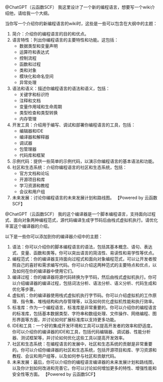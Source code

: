 @ChatGPT（云函数SCF） 我这里设计了一个新的编程语言，想要写一个wiki介绍他，请给我一个大纲。

当你写一个介绍你的新编程语言的wiki时，这些是一些可以包含在大纲中的主题：
1. 简介：介绍你的编程语言的目的和优点。
2. 语言特性：列出你编程语言的主要特性和功能。这包括：
   - 数据类型和变量声明
   - 运算符和表达式
   - 控制流程
   - 函数和过程
   - 类和对象
   - 模块化和命名空间
   - 异常处理
3. 语法和语义：描述你编程语言的语法和语义，包括：
   - 关键字和标识符
   - 注释和文档
   - 变量作用域和生命周期
   - 类型检查和类型转换
   - 内存管理
4. 开发工具：介绍用于编写、调试和部署你编程语言的工具，包括：
   - 编辑器和IDE
   - 编译器和解释器
   - 调试器
   - 包管理器
   - 代码库和框架
5. 示例代码：提供一些简单的示例代码，以演示你编程语言的基本语法和功能。
6. 社区和生态系统：介绍你编程语言的社区和生态系统，包括：
   - 官方文档和论坛
   - 开源项目和库
   - 学习资源和教程
   - 会议和用户组
7. 未来发展：讨论你编程语言的未来发展计划和路线图。
【Powered by 云函数SCF】



@ChatGPT（云函数SCF） 我的这个编译器是一个脚本编程语言，支持面向过程式、面向对象两种编程范式，源代码编译生成字节码后由栈式虚拟机执行。请优化丰富这个编译器的介绍。


以下是一些你可以添加到你的编译器介绍中的主题：
1. 语法：你可以介绍你的脚本编程语言的语法，包括其基本概念、语句、表达式、变量、函数和类等。你可以突出语言的简洁性、易读性和易学性等优点。
2. 编程范式：你的编译器支持面向过程式和面向对象编程范式，可以让开发者按照自己的喜好和需求编写代码。你可以介绍这两种范式的主要特点和优点，以及如何在你的编译器中使用它们。
3. 编译过程：你的编译器将源代码转换为字节码，然后由栈式虚拟机执行。你可以介绍编译器的编译过程，包括词法分析、语法分析、语义分析、代码生成和优化等步骤。
4. 虚拟机：你的编译器使用栈式虚拟机执行字节码。你可以介绍虚拟机的工作原理、指令集、堆栈结构和内存管理等，以及如何优化虚拟机性能和执行效率。
5. 标准库：作为一个编程语言，标准库是非常重要的。你可以介绍你的编程语言的标准库，包括基本数据类型、字符串和数组处理、文件操作、网络编程、图形界面等方面，并讨论如何扩展标准库以支持更多功能。
6. IDE和工具：一个好的集成开发环境和工具可以提高开发者的效率和舒适度。你可以介绍你的编译器的IDE和工具，包括代码编辑器、调试器、性能分析器、测试框架等，并讨论如何优化这些工具以提高开发效率。
7. 社区和生态系统：在编程语言的发展中，社区和生态系统的贡献是非常重要的。你可以介绍你编译器的社区和生态系统，包括开源项目和库、学习资源和教程、会议和用户组等，以及如何参与社区和贡献代码。
8. 未来发展：最后，你可以介绍你的编程语言编译器的未来发展计划和路线图，以及你计划如何改进和完善它。你可以讨论如何增加更多的特性、增强性能和安全性等方面。
【Powered by 云函数SCF】